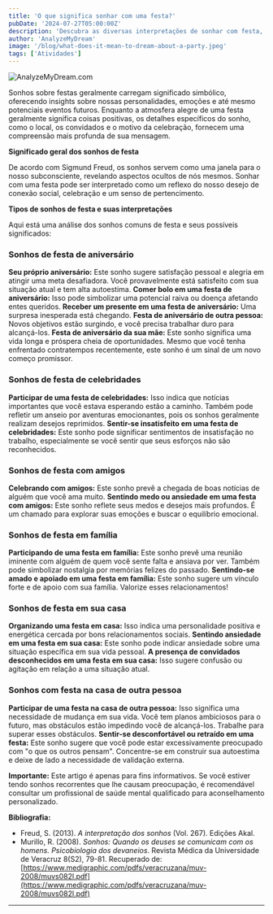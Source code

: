 ```yaml
---
title: 'O que significa sonhar com uma festa?'
pubDate: '2024-07-27T05:00:00Z'
description: 'Descubra as diversas interpretações de sonhar com festa, desde uma festa de aniversário até uma festa com amigos e familiares.'
author: 'AnalyzeMyDream'
image: '/blog/what-does-it-mean-to-dream-about-a-party.jpeg'
tags: ['Atividades']
---
```


![AnalyzeMyDream.com](/blog/what-does-it-mean-to-dream-about-a-party.jpeg)


Sonhos sobre festas geralmente carregam significado simbólico, oferecendo insights sobre nossas personalidades, emoções e até mesmo potenciais eventos futuros. Enquanto a atmosfera alegre de uma festa geralmente significa coisas positivas, os detalhes específicos do sonho, como o local, os convidados e o motivo da celebração, fornecem uma compreensão mais profunda de sua mensagem.

**Significado geral dos sonhos de festa**

De acordo com Sigmund Freud, os sonhos servem como uma janela para o nosso subconsciente, revelando aspectos ocultos de nós mesmos. Sonhar com uma festa pode ser interpretado como um reflexo do nosso desejo de conexão social, celebração e um senso de pertencimento. 

**Tipos de sonhos de festa e suas interpretações**

Aqui está uma análise dos sonhos comuns de festa e seus possíveis significados:

### Sonhos de festa de aniversário

**Seu próprio aniversário:** Este sonho sugere satisfação pessoal e alegria em atingir uma meta desafiadora. Você provavelmente está satisfeito com sua situação atual e tem alta autoestima.
**Comer bolo em uma festa de aniversário:** Isso pode simbolizar uma potencial raiva ou doença afetando entes queridos.
**Receber um presente em uma festa de aniversário:** Uma surpresa inesperada está chegando. 
**Festa de aniversário de outra pessoa:** Novos objetivos estão surgindo, e você precisa trabalhar duro para alcançá-los. 
**Festa de aniversário da sua mãe:** Este sonho significa uma vida longa e próspera cheia de oportunidades. Mesmo que você tenha enfrentado contratempos recentemente, este sonho é um sinal de um novo começo promissor.

### Sonhos de festa de celebridades

**Participar de uma festa de celebridades:** Isso indica que notícias importantes que você estava esperando estão a caminho. Também pode refletir um anseio por aventuras emocionantes, pois os sonhos geralmente realizam desejos reprimidos.
**Sentir-se insatisfeito em uma festa de celebridades:** Este sonho pode significar sentimentos de insatisfação no trabalho, especialmente se você sentir que seus esforços não são reconhecidos.

### Sonhos de festa com amigos

**Celebrando com amigos:** Este sonho prevê a chegada de boas notícias de alguém que você ama muito.
**Sentindo medo ou ansiedade em uma festa com amigos:** Este sonho reflete seus medos e desejos mais profundos. É um chamado para explorar suas emoções e buscar o equilíbrio emocional. 

### Sonhos de festa em família

**Participando de uma festa em família:** Este sonho prevê uma reunião iminente com alguém de quem você sente falta e ansiava por ver. Também pode simbolizar nostalgia por memórias felizes do passado.
**Sentindo-se amado e apoiado em uma festa em família:** Este sonho sugere um vínculo forte e de apoio com sua família. Valorize esses relacionamentos!

### Sonhos de festa em sua casa

**Organizando uma festa em casa:** Isso indica uma personalidade positiva e energética cercada por bons relacionamentos sociais.
**Sentindo ansiedade em uma festa em sua casa:** Este sonho pode indicar ansiedade sobre uma situação específica em sua vida pessoal.
**A presença de convidados desconhecidos em uma festa em sua casa:** Isso sugere confusão ou agitação em relação a uma situação atual.

### Sonhos com festa na casa de outra pessoa

**Participar de uma festa na casa de outra pessoa:** Isso significa uma necessidade de mudança em sua vida. Você tem planos ambiciosos para o futuro, mas obstáculos estão impedindo você de alcançá-los. Trabalhe para superar esses obstáculos.
**Sentir-se desconfortável ou retraído em uma festa:** Este sonho sugere que você pode estar excessivamente preocupado com "o que os outros pensam". Concentre-se em construir sua autoestima e deixe de lado a necessidade de validação externa.

**Importante:** Este artigo é apenas para fins informativos. Se você estiver tendo sonhos recorrentes que lhe causam preocupação, é recomendável consultar um profissional de saúde mental qualificado para aconselhamento personalizado.

**Bibliografia:**

* Freud, S. (2013). *A interpretação dos sonhos* (Vol. 267). Edições Akal.
* Murillo, R. (2008). *Sonhos: Quando os deuses se comunicam com os homens. Psicobiologia dos devaneios*. Revista Médica da Universidade de Veracruz 8(S2), 79-81. Recuperado de: [https://www.medigraphic.com/pdfs/veracruzana/muv-2008/muvs082l.pdf](https://www.medigraphic.com/pdfs/veracruzana/muv-2008/muvs082l.pdf)

---